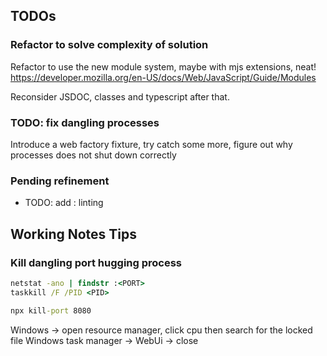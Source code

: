 ﻿## TODOs

### Refactor to solve complexity of solution

Refactor to use the new module system, maybe with mjs extensions, neat!
https://developer.mozilla.org/en-US/docs/Web/JavaScript/Guide/Modules

Reconsider JSDOC, classes and typescript after that.

### TODO: fix dangling processes

Introduce a web factory fixture, try catch some more, 
figure out why processes does not shut down correctly

### Pending refinement
- TODO: add        : linting

## Working Notes Tips

### Kill dangling port hugging process
```cmd
netstat -ano | findstr :<PORT>
taskkill /F /PID <PID>

npx kill-port 8080
```

Windows -> open resource manager, click cpu then search for the locked file
Windows task manager -> WebUi -> close